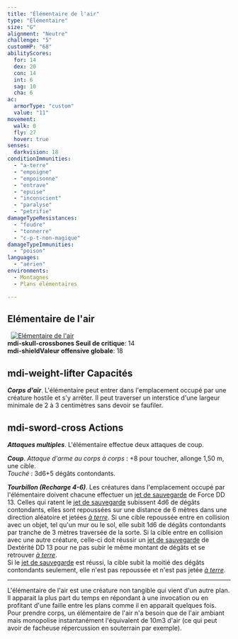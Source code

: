 ```yaml
---
title: "Élémentaire de l'air"
type: "Élémentaire"
size: "G"
alignment: "Neutre"
challenge: "5"
customHP: "68"
abilityScores:
  for: 14
  dex: 20
  con: 14
  int: 6
  sag: 10
  cha: 6
ac:
  armorType: "custom"
  value: "11"
movement:
  walk: 0
  fly: 27
  hover: true
senses:
  darkvision: 18
conditionImmunities:
  - "a-terre"
  - "empoigne"
  - "empoisonne"
  - "entrave"
  - "epuise"
  - "inconscient"
  - "paralyse"
  - "petrifie"
damageTypeResistances:
  - "foudre"
  - "tonnerre"
  - "c-p-t-non-magique"
damageTypeImmunities:
  - "poison"
languages:
  - "aérien"
environments:
  - Montagnes
  - Plans élémentaires

---
```

## Elémentaire de l'air
&nbsp;
[![Elémentaire de l'air](https://www.douaratil.fr/illustrations/elementaire/elementairedairm.png)](https://www.douaratil.fr/illustrations/elementaire/elementairedair.jpg)  
**<v-icon>mdi-skull-crossbones</v-icon> Seuil de critique**: 14      
**<v-icon>mdi-shield</v-icon>Valeur offensive globale**: 18   
## <v-icon>mdi-weight-lifter</v-icon> Capacités
_**Corps d'air**_. L'élémentaire peut entrer dans l'emplacement occupé par une créature hostile et s'y arrêter. Il peut traverser un interstice d'une largeur minimale de 2 à 3 centimètres sans devoir se faufiler.

## <v-icon>mdi-sword-cross</v-icon> Actions
_**Attaques multiples**_. L'élémentaire effectue deux attaques de coup.

_**Coup**_. _Attaque d'arme au corps à corps_ : +8 pour toucher, allonge 1,50 m, une cible.  
_Touché_ : 3d6+5 dégâts contondants.

_**Tourbillon (Recharge 4-6)**_. Les créatures dans l'emplacement occupé par l'élémentaire doivent chacune effectuer un [jet de sauvegarde](/utiliser-les-caracteristiques/#jets-de-sauvegarde) de Force DD 13. Celles qui ratent le [jet de sauvegarde](/utiliser-les-caracteristiques/#jets-de-sauvegarde) subissent 4d6 de dégâts contondants, elles sont repoussées sur une distance de 6 mètres dans une direction aléatoire et jetées [_à terre_](/gerer-la-sante-du-personnage/#a-terre). Si une cible repoussée entre en collision avec un objet, tel qu'un mur ou le sol, elle subit 1d6 de dégâts contondants par tranche de 3 mètres traversée de la sorte. Si la cible entre en collision avec une autre créature, celle-ci doit réussir un [jet de sauvegarde](/utiliser-les-caracteristiques/#jets-de-sauvegarde) de Dextérité DD 13 pour ne pas subir le même montant de dégâts et se retrouver [_à terre_](/gerer-la-sante-du-personnage/#a-terre).  
Si le [jet de sauvegarde](/utiliser-les-caracteristiques/#jets-de-sauvegarde) est réussi, la cible subit la moitié des dégâts contondants seulement, elle n'est pas repoussée et n'est pas jetée [_à terre_](/gerer-la-sante-du-personnage/#a-terre).

---
L'élémentaire de l'air est une créature non tangible qui vient d'un autre plan. Il apparait la plus part du temps en répondant à une invocation ou en profitant d'une faille entre les plans comme il en apparait quelques fois.  
Pour prendre corps, un élémentaire de l'air n'a besoin que de l'air ambiant mais monopolise instantanément l'équivalent de 10m3 d'air (ce qui peut avoir de facheuse répercussion en souterrain par exemple).  
